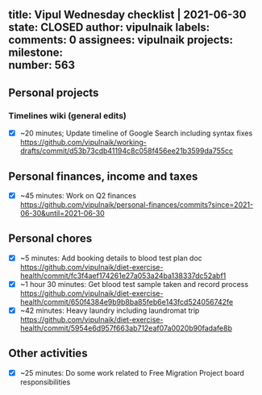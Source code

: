 title:	Vipul Wednesday checklist | 2021-06-30
state:	CLOSED
author:	vipulnaik
labels:	
comments:	0
assignees:	vipulnaik
projects:	
milestone:	
number:	563
--
## Personal projects

### Timelines wiki (general edits)

- [x] ~20 minutes; Update timeline of Google Search including syntax fixes https://github.com/vipulnaik/working-drafts/commit/d53b73cdb41194c8c058f456ee21b3599da755cc

## Personal finances, income and taxes

- [x] ~45 minutes: Work on Q2 finances https://github.com/vipulnaik/personal-finances/commits?since=2021-06-30&until=2021-06-30
## Personal chores

- [x] ~5 minutes: Add booking details to blood test plan doc https://github.com/vipulnaik/diet-exercise-health/commit/fc3f4aef174261e27a053a24ba138337dc52abf1
- [x] ~1 hour 30 minutes: Get blood test sample taken and record process https://github.com/vipulnaik/diet-exercise-health/commit/650f4384e9b9b8ba85feb6e143fcd524056742fe 
- [x] ~42 minutes: Heavy laundry including laundromat trip https://github.com/vipulnaik/diet-exercise-health/commit/5954e6d957f663ab712eaf07a0020b90fadafe8b 

## Other activities

- [x] ~25 minutes: Do some work related to Free Migration Project board responsibilities
